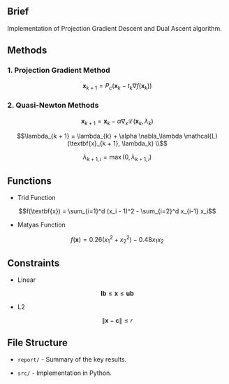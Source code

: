 ## Brief

Implementation of Projection Gradient Descent and Dual Ascent algorithm.

## Methods

### 1. Projection Gradient Method

```math
\textbf{x}_{k + 1} = P_c(\textbf{x}_{k} - t_k \nabla f(\textbf{x}_k))
```

### 2. Quasi-Newton Methods

```math
\textbf{x}_{k + 1} = \textbf{x}_{k} - \alpha \nabla_x \mathcal{L}(\textbf{x}_k, \lambda_k)
```

```math
\lambda_{k + 1} = \lambda_{k} + \alpha \nabla_\lambda \mathcal{L}(\textbf{x}_{k + 1}, \lambda_k) \\
```

```math
\lambda_{k + 1, i} = \max(0, \lambda_{k + 1, i})
```

## Functions

- Trid Function

```math
f(\textbf{x}) = \sum_{i=1}^d (x_i - 1)^2 - \sum_{i=2}^d x_{i-1} x_i
```

- Matyas Function

```math
f(\textbf{x}) = 0.26(x_1^2 + x_2^2) - 0.48 x_1 x_2
```

## Constraints

- Linear

```math
\textbf{lb} \leq \textbf{x} \leq \textbf{ub}
```

- L2

```math
\| \textbf{x} - \textbf{c} \| \leq r
```

## File Structure

- ``report/`` - Summary of the key results.

- ``src/`` - Implementation in Python.
